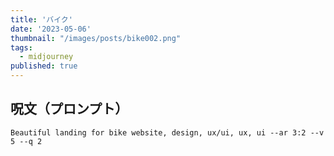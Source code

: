 ```yaml
---
title: 'バイク'
date: '2023-05-06'
thumbnail: "/images/posts/bike002.png"
tags:
  - midjourney
published: true
---
```


## 呪文（プロンプト）
```
Beautiful landing for bike website, design, ux/ui, ux, ui --ar 3:2 --v 5 --q 2
```